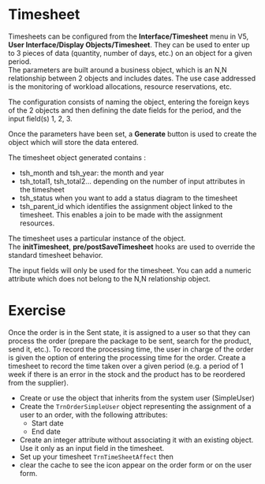 Timesheet
====================


Timesheets can be configured from the **Interface/Timesheet** menu in V5, **User Interface/Display Objects/Timesheet**. 
They can be used to enter up to 3 pieces of data (quantity, number of days, etc.) on an object for a given period.  
The parameters are built around a business object, which is an N,N relationship between 2 objects and includes dates.
The use case addressed is the monitoring of workload allocations, resource reservations, etc.

The configuration consists of naming the object, entering the foreign keys of the 2 objects and then defining the date fields for the period, and the input field(s) 1, 2, 3.

Once the parameters have been set, a **Generate** button is used to create the object which will store the data entered.

The timesheet object generated contains :
- tsh_month and tsh_year: the month and year
- tsh_total1, tsh_total2... depending on the number of input attributes in the timesheet  
- tsh_status when you want to add a status diagram to the timesheet  
- tsh_parent_id which identifies the assignment object linked to the timesheet. This enables a join to be made with the assignment resources.


The timesheet uses a particular instance of the object.  
The **initTimesheet**, **pre/postSaveTimesheet** hooks are used to override the standard timesheet behavior.  

<div class="warning">The input fields will only be used for the timesheet. You can add a numeric attribute which does not belong to the N,N relationship object.</div>


Exercise
====================
Once the order is in the Sent state, it is assigned to a user so that they can process the order (prepare the package to be sent, search for the product, send it, etc.). To record the processing time, the user in charge of the order is given the option of entering the processing time for the order.
Create a timesheet to record the time taken over a given period (e.g. a period of 1 week if there is an error in the stock and the product has to be reordered from the supplier).
- Create or use the object that inherits from the system user (SimpleUser)
- Create the `TrnOrderSimpleUser` object representing the assignment of a user to an order, with the following attributes:
	- Start date
	- End date
- Create an integer attribute without associating it with an existing object. Use it only as an input field in the timesheet.  
- Set up your timesheet `TrnTimeSheetAffect` then  
- clear the cache to see the icon appear on the order form or on the user form.
